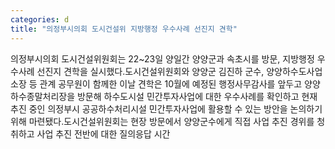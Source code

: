 ```yaml
---
categories: d
title: "의정부시의회 도시건설위 지방행정 우수사례 선진지 견학"
---
```

의정부시의회 도시건설위원회는 22~23일 양일간 양양군과 속초시를 방문, 지방행정 우수사례 선진지 견학을 실시했다.도시건설위원회와 양양군 김진하 군수, 양양하수도사업소장 등 관계 공무원이 함께한 이날 견학은 10월에 예정된 행정사무감사를 앞두고 양양 하수종말처리장을 방문해 하수도시설 민간투자사업에 대한 우수사례를 확인하고 현재 추진 중인 의정부시 공공하수처리시설 민간투자사업에 활용할 수 있는 방안을 논의하기 위해 마련됐다.도시건설위원회는 현장 방문에서 양양군수에게 직접 사업 추진 경위를 청취하고 사업 추진 전반에 대한 질의응답 시간